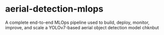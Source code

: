 # aerial-detection-mlops
A complete end-to-end MLOps pipeline used to build, deploy, monitor, improve, and scale a YOLOv7-based aerial object detection model chknbut
